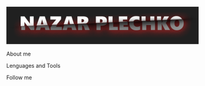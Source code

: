 [![Header](https://github.com/Coffeinchik21/coffeinchik21/blob/main/assets/MyName.png)]()

About me

Lenguages and Tools

Follow me